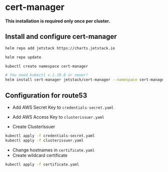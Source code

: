 # cert-manager

**This installation is required only once per cluster.**

## Install and configure cert-manager

```sh
helm repo add jetstack https://charts.jetstack.io
```

```sh
helm repo update
```

```sh
kubectl create namespace cert-manager
```

```sh
# You need kubectl v.1.19.0 or newer!
helm install cert-manager jetstack/cert-manager --namespace cert-manager --version v1.0.4 --set installCRDs=true
```

## Configuration for route53

* Add AWS Secret Key to `credentials-secret.yaml`
* Add AWS Access Key to `clusterissuer.yaml`

* Create ClusterIssuer

```sh
kubectl apply -f credentials-secret.yaml
kubectl apply -f clusterissuer.yaml
```

* Change hostnames in `certificate.yaml`
* Create wildcard certificate

```sh
kubectl apply -f certificate.yaml
```
